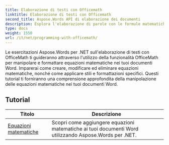 ```yaml
---
title: Elaborazione di testi con Officemath
linktitle: Elaborazione di testi con Officemath
second_title: Aspose.Words API di elaborazione dei documenti
description: Esplora l'elaborazione di parole con le formule matematiche di Office in Aspose.Words per .NET. Esercitazioni dettagliate e codice di esempio per la creazione, la modifica e la formattazione di equazioni matematiche nei documenti di Word.
type: docs
weight: 1550
url: /it/net/programming-with-officemath/
---
```

Le esercitazioni Aspose.Words per .NET sull'elaborazione di testi con OfficeMath ti guideranno attraverso l'utilizzo della funzionalità OfficeMath per manipolare e formattare equazioni matematiche nei tuoi documenti Word. Imparerai come creare, modificare ed eliminare equazioni matematiche, nonché come applicare stili e formattazioni specifici. Questi tutorial ti forniranno una comprensione approfondita della manipolazione delle equazioni matematiche nei tuoi documenti Word.

 ## Tutorial
| Titolo | Descrizione |
| --- | --- |
| [Equazioni matematiche](./math-equations/) | Scopri come aggiungere equazioni matematiche ai tuoi documenti Word utilizzando Aspose.Words per .NET. |